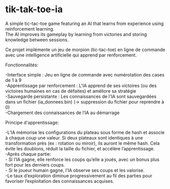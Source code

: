 # tik-tak-toe-ia
A simple tic-tac-toe game featuring an AI that learns from experience using reinforcement learning.  
The AI improves its gameplay by learning from victories and storing knowledge between sessions.  

Ce projet implémente un jeu de morpion (tic-tac-toe) en ligne de commande avec une intelligence artificielle qui apprend par renforcement.  

Fonctionnalités:  

-Interface simple : Jeu en ligne de commande avec numérotation des cases de 1 à 9  
-Apprentissage par renforcement : L'IA apprend de ses victoires (ou des victoires humaines en cas de défaites) et améliore sa stratégie  
-Sauvegarde persistante : Les connaissances de l'IA sont sauvegardées dans un fichier (ia_donnees.bin) (-> suppression du fichier pour reprendre à 0)  
-Chargement des connaissances de l’IA au démarrage  
  
Principe d'apprentissage:  

-L’IA mémorise les configurations du plateau sous forme de hash et associe à chaque coup une valeur. Si deux plateaux sont identiques à une transformation près (ex : rotation ou miroir), ils auront le même hash. Cela évite les doublons, réduit la taille du fichier, et accélère l’apprentissage.  
-Après chaque partie:  
    - Si l’IA gagne, elle renforce les coups qu’elle a joués, avec un bonus plus fort pour les derniers coups.  
    - Si le joueur humain gagne, l’IA observe ses coups et les valorise.  
-Le taux d’exploration diminue progressivement au fil des parties pour favoriser l’exploitation des connaissances acquises.


